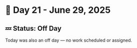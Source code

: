 # 📅 Day 21 - June 29, 2025

## 💤 Status: Off Day

Today was also an off day — no work scheduled or assigned.
